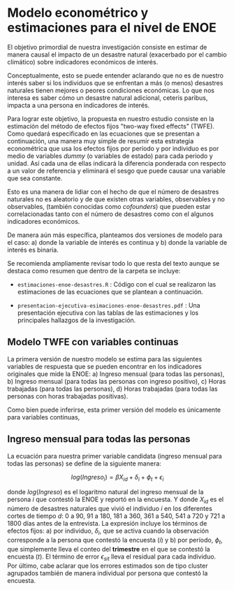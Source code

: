 # Modelo econométrico y estimaciones para el nivel de ENOE

El objetivo primordial de nuestra investigación consiste en estimar de manera causal el impacto de un desastre natural (exacerbado por el cambio climático) sobre indicadores económicos de interés.

Conceptualmente, esto se puede entender aclarando que no es de nuestro interés saber si los individuos que se enfrentan a más (o menos) desastres naturales tienen mejores o peores condiciones económicas. Lo que nos interesa es saber cómo un desastre natural adicional, ceteris paribus, impacta a una persona en indicadores de interés.

Para lograr este objetivo, la propuesta en nuestro estudio consiste en la estimación del método de efectos fijos "two-way fixed effects" (TWFE). Como quedará especificado en las ecuaciones que se presentan a continuación, una manera muy simple de resumir esta estrategia econométrica que usa los efectos fijos por período y por individuo es por medio de variables *dummy* (o variables de estado) para cada periodo y unidad. Así cada una de ellas indicará la diferencia ponderada con respecto a un valor de referencia y eliminará el sesgo que puede causar una variable que sea constante.

Esto es una manera de lidiar con el hecho de que el número de desastres naturales no es aleatorio y de que existen otras variables, observables y no observables, (también conocidas como *cofounders*) que pueden estar correlacionadas tanto con el número de desastres como con el algunos indicadores económicos.

De manera aún más específica, planteamos dos versiones de modelo para el caso: a) donde la variable de interés es continua y b) donde la variable de interés es binaria.

Se recomienda ampliamente revisar todo lo que resta del texto aunque se destaca como resumen que dentro de la carpeta se incluye:

- `estimaciones-enoe-desastres.R` : Código con el cual se realizaron las estimaciones de las ecuaciones que se plantean a continuación.

- `presentacion-ejecutiva-esimaciones-enoe-desastres.pdf` : Una presentación ejecutiva con las tablas de las estimaciones y los principales hallazgos de la investigación.

## Modelo TWFE con variables continuas

La  primera versión de nuestro modelo se estima para las siguientes variables de respuesta que se pueden encontrar en los indicadores originales que mide la ENOE: a) Ingreso mensual (para todas las personas), b) Ingreso mensual (para todas las personas con ingreso positivo), c) Horas trabajadas (para todas las personas), d) Horas trabajadas (para todas las personas con horas trabajadas positivas).

Como bien puede inferirse, esta primer versión del modelo es únicamente para variables continuas,

## Ingreso mensual para todas las personas

La ecuación para nuestra primer variable candidata (ingreso mensual para todas las personas) se define de la siguiente manera:

$$
log(Ingreso_{i})=\beta X_{id}+\delta_i+\phi_t+\epsilon_{i}
$$

donde $log(Ingreso)$ es el logaritmo natural del ingreso mensual de la persona $i$ que contestó la ENOE y reportó en la encuesta. Y donde $X_{id}$ es el número de desastres naturales que vivió el individuo $i$ en los diferentes cortes de tiempo $d$: 0 a 90, 91 a 180, 181 a 360, 361 a 540, 541 a 720 y 721 a 1800 días antes de la entrevista. La expresión incluye los términos de efectos fijos: a) por individuo, $\delta_{i}$, que se activa cuando la observación corresponde a la persona que contestó la encuesta ($i$) y b) por período, $\phi_{t}$, que simplemente lleva el conteo del **trimestre** en el que se contestó la encuesta (*t*). El término de error $\epsilon_{sit}$ lleva el residual para cada individuo. Por último, cabe aclarar que los errores estimados son de tipo cluster agrupados también de manera individual por persona que contestó la encuesta.

